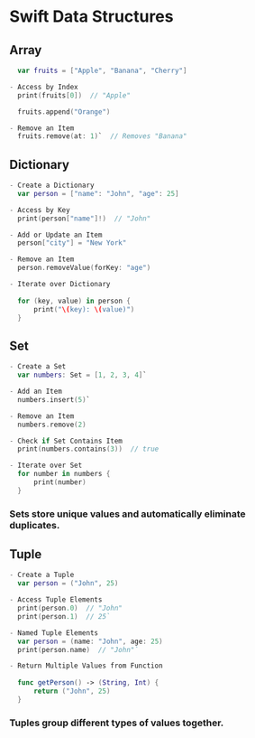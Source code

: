 # Swift Data Structures 

## Array

```swift
  var fruits = ["Apple", "Banana", "Cherry"]

- Access by Index
  print(fruits[0])  // "Apple"

  fruits.append("Orange")

- Remove an Item
  fruits.remove(at: 1)`  // Removes "Banana"

  ```

## Dictionary
```swift
- Create a Dictionary  
  var person = ["name": "John", "age": 25]

- Access by Key  
  print(person["name"]!)  // "John"

- Add or Update an Item  
  person["city"] = "New York"

- Remove an Item  
  person.removeValue(forKey: "age")

- Iterate over Dictionary  
  
  for (key, value) in person {
      print("\(key): \(value)")
  }
  ```

## Set
```swift
- Create a Set  
  var numbers: Set = [1, 2, 3, 4]`

- Add an Item  
  numbers.insert(5)`

- Remove an Item  
  numbers.remove(2)

- Check if Set Contains Item  
  print(numbers.contains(3))  // true

- Iterate over Set
  for number in numbers {
      print(number)
  }
  ```

###  Sets store unique values and automatically eliminate duplicates.

## Tuple
```swift
- Create a Tuple  
  var person = ("John", 25)

- Access Tuple Elements  
  print(person.0)  // "John"  
  print(person.1)  // 25`

- Named Tuple Elements  
  var person = (name: "John", age: 25) 
  print(person.name)  // "John"`

- Return Multiple Values from Function  
 
  func getPerson() -> (String, Int) {
      return ("John", 25)
  }
  ```
### Tuples group different types of values together.
